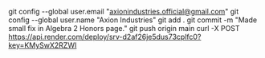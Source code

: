git config --global user.email "axionindustries.official@gmail.com"
git config --global user.name "Axion Industries"
git add .
git commit -m "Made small fix in Algebra 2 Honors page."
git push origin main
curl -X POST https://api.render.com/deploy/srv-d2af26je5dus73cplfc0?key=KMySwX2RZWI